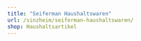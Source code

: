 ```yaml
---
title: "Seiferman Haushaltswaren"
url: /sinzheim/seiferman-haushaltswaren/
shop: Haushaltsartikel
---
```

